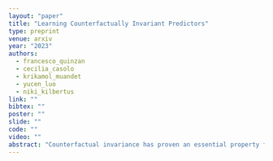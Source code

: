 ```yaml
---
layout: "paper"
title: "Learning Counterfactually Invariant Predictors"
type: preprint
venue: arxiv
year: "2023"
authors:
  - francesco_quinzan
  - cecilia_casolo
  - krikamol_muandet
  - yucen_luo
  - niki_kilbertus
link: ""
bibtex: ""
poster: ""
slide: ""
code: ""
video: ""
abstract: "Counterfactual invariance has proven an essential property for predictors that are fair, robust, and generalizable in the real world. We propose a general definition of counterfactual invariance and provide simple graphical criteria that yield a sufficient condition for a predictor to be counterfactually invariant in terms of (conditional independence in) the observational distribution. Any predictor that satisfies our criterion is provably counterfactually invariant. In order to learn such predictors, we propose a model-agnostic framework, called Counterfactual Invariance Prediction (CIP), based on a kernel-based conditional dependence measure called Hilbert-Schmidt Conditional Independence Criterion (HSCIC). Our experimental results demonstrate the effectiveness of CIP in enforcing counterfactual invariance across various types of data including tabular, high-dimensional, and real-world dataset."
---
```

